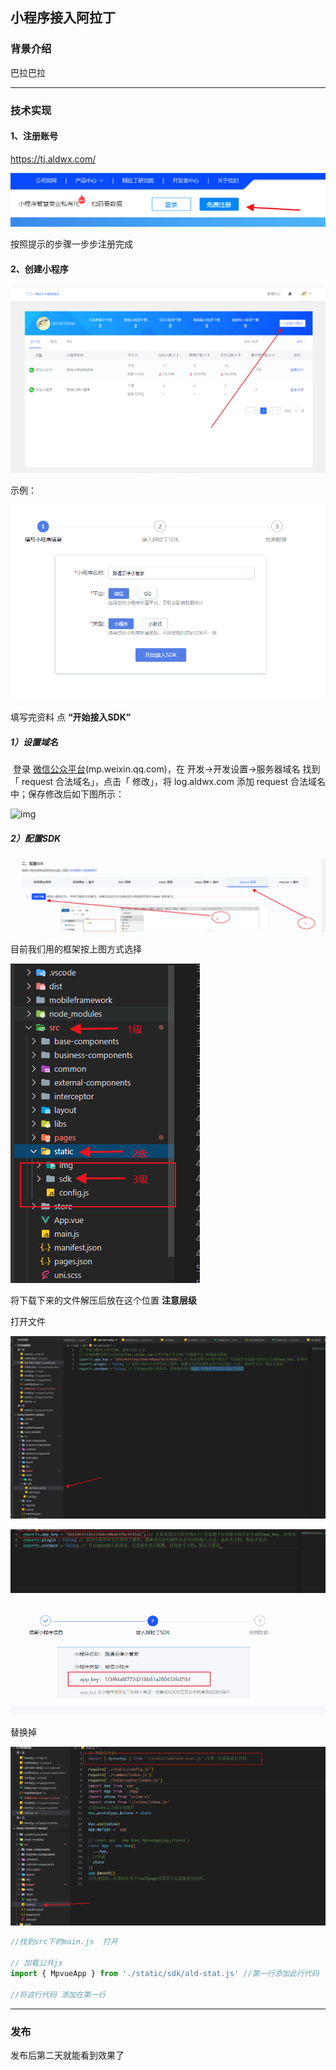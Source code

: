 ## 小程序接入阿拉丁

### 背景介绍

巴拉巴拉



---

### 技术实现

#### 1、注册账号

 https://tj.aldwx.com/ 

![1605515104195](.\images\1605515104195.png)



按照提示的步骤一步步注册完成



#### 2、创建小程序

![1605515289511](.\images\1605515289511.png)





示例：

![1605515405738](.\images\1605515405738.png)

填写完资料 点 **“开始接入SDK”**

##### 1）设置域名

​		登录 [微信公众平台](https://mp.weixin.qq.com/)(mp.weixin.qq.com)，在 开发→开发设置→服务器域名 找到 「 request 合法域名」，点击「 修改」，将 log.aldwx.com 添加 request 合法域名 中；保存修改后如下图所示：

 ![img](http://tongji.aldwx.com/static/img/req.cd5e478.png) 



##### 2）配置SDK

 ![1605515933329](.\images\1605515933329.png)



目前我们用的框架按上图方式选择



![1605516302070](.\images\1605516302070.png)

将下载下来的文件解压后放在这个位置   **注意层级**



打开文件

![1605516481605](.\images\1605516481605.png)



![1605516535198](.\images\1605516535198.png)

![1605516558843](.\images\1605516558843.png)

替换掉





![1605516663444](.\images\1605516663444.png)



```js
//找到src下的main.js  打开

// 加载公共js
import { MpvueApp } from './static/sdk/ald-stat.js' //第一行添加此行代码 

//将这行代码 添加在第一行
```



---

### 发布

 发布后第二天就能看到效果了

